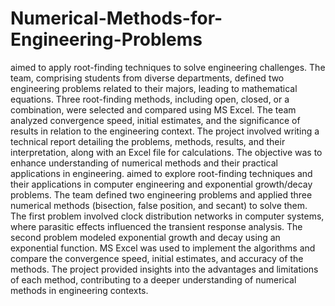 # Numerical-Methods-for-Engineering-Problems
aimed to apply root-finding techniques to solve engineering challenges. The team, comprising students from diverse departments, defined two engineering problems related to their majors, leading to mathematical equations. Three root-finding methods, including open, closed, or a combination, were selected and compared using MS Excel. The team analyzed convergence speed, initial estimates, and the significance of results in relation to the engineering context. The project involved writing a technical report detailing the problems, methods, results, and their interpretation, along with an Excel file for calculations. The objective was to enhance understanding of numerical methods and their practical applications in engineering.
aimed to explore root-finding techniques and their applications in computer engineering and exponential growth/decay problems. The team defined two engineering problems and applied three numerical methods (bisection, false position, and secant) to solve them. The first problem involved clock distribution networks in computer systems, where parasitic effects influenced the transient response analysis. The second problem modeled exponential growth and decay using an exponential function. MS Excel was used to implement the algorithms and compare the convergence speed, initial estimates, and accuracy of the methods. The project provided insights into the advantages and limitations of each method, contributing to a deeper understanding of numerical methods in engineering contexts.

